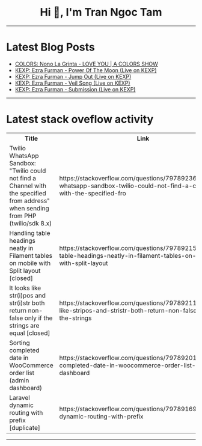 <h1 align="center">Hi 👋, I'm Tran Ngoc Tam</h1>

---

# Latest Blog Posts 
<!-- BLOG-POST-LIST:START -->
- [COLORS: Nono La Grinta - LOVE YOU | A COLORS SHOW](https://dev.to/music_youtube/colors-nono-la-grinta-love-you-a-colors-show-l9g)
- [KEXP: Ezra Furman - Power Of The Moon &lpar;Live on KEXP&rpar;](https://dev.to/music_youtube/kexp-ezra-furman-power-of-the-moon-live-on-kexp-4cn5)
- [KEXP: Ezra Furman - Jump Out &lpar;Live on KEXP&rpar;](https://dev.to/music_youtube/kexp-ezra-furman-jump-out-live-on-kexp-46lc)
- [KEXP: Ezra Furman - Veil Song &lpar;Live on KEXP&rpar;](https://dev.to/music_youtube/kexp-ezra-furman-veil-song-live-on-kexp-15o9)
- [KEXP: Ezra Furman - Submission &lpar;Live on KEXP&rpar;](https://dev.to/music_youtube/kexp-ezra-furman-submission-live-on-kexp-26ml)
<!-- BLOG-POST-LIST:END -->

---

# Latest stack oveflow activity
<table>
  <tr><th>Title</th><th>Link</th></tr>
  <!-- STACKOVERFLOW:START --><tr><td>Twilio WhatsApp Sandbox: &quot;Twilio could not find a Channel with the specified from address&quot; when sending from PHP &lpar;twilio/sdk 8.x&rpar;</td><td>https://stackoverflow.com/questions/79789236/twilio-whatsapp-sandbox-twilio-could-not-find-a-channel-with-the-specified-fro</td></tr><tr><td>Handling table headings neatly in Filament tables on mobile with Split layout [closed]</td><td>https://stackoverflow.com/questions/79789215/handling-table-headings-neatly-in-filament-tables-on-mobile-with-split-layout</td></tr><tr><td>It looks like str&lpar;i&rpar;pos and str&lpar;i&rpar;str both return non-false only if the strings are equal [closed]</td><td>https://stackoverflow.com/questions/79789211/it-looks-like-stripos-and-stristr-both-return-non-false-only-if-the-strings</td></tr><tr><td>Sorting completed date in WooCommerce order list &lpar;admin dashboard&rpar;</td><td>https://stackoverflow.com/questions/79789201/sorting-completed-date-in-woocommerce-order-list-admin-dashboard</td></tr><tr><td>Laravel dynamic routing with prefix [duplicate]</td><td>https://stackoverflow.com/questions/79789169/laravel-dynamic-routing-with-prefix</td></tr><!-- STACKOVERFLOW:END -->
</table>

---


